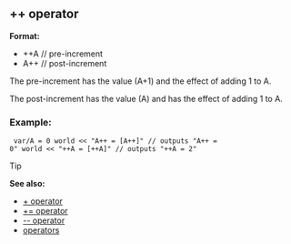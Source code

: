 ## ++ operator

**Format:**
+   ++A // pre-increment
+   A++ // post-increment


The pre-increment has the value (A+1) and the effect of adding
1 to A. 

The post-increment has the value (A) and has the effect
of adding 1 to A.
### Example:

``` dm
 var/A = 0 world << "A++ = [A++]" // outputs "A++ =
0" world << "++A = [++A]" // outputs "++A = 2" 
```


> [!TIP] 
> **See also:**
> +   [+ operator](/ref/operator/+.md) 
> +   [+= operator](/ref/operator/+=.md) 
> +   [\-- operator](/ref/operator/--.md) 
> +   [operators](/ref/operator.md) <!-- -->